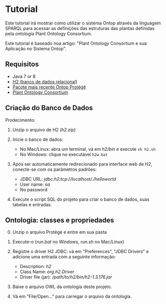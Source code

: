 # Tutorial

Este tutorial irá mostrar como utilizar o sistema Ontop através da linguagem SPARQL para acessar as definições das estruturas das plantas definidas pela ontologia Plant Ontology Consortium.

Este tutorial é baseado noa artigo: "Plant Ontology Consortium e sua Aplicação no Sistema Ontop".

Requisitos
------------

* Java 7 or 8
* [H2 (banco de dados relacional)](https://sourceforge.net/projects/ontop4obda/files/sample-data/)
* [Pacote mais recente Ontop Protégé](https://sourceforge.net/projects/ontop4obda/files/)
* [Plant Ontology Consortium](http://archive.plantontology.org/download)

Criação do Banco de Dados
-------------

Prodecimento:
1. Unzip o arquivo de H2 *(h2.zip)*
2. Inicie o banco de dados:
   * No Mac/Linux: abra um terminal, vá em *h2/bin* e execute `sh h2.sh`
   * No Windows: clique no executável `h2w.bat`
3. Após ser automaticamente redirecionado para interface web de H2, conecte-se com os parâmetros padrões:
     * JDBC URL:  *jdbc:h2:tcp://localhost/./helloworld*
     * User name: *sa*
     * No password

4. Execute o script SQL do projeto para criar o banco de dados, suas tabelas e entradas.

Ontologia: classes e propriedades
--------------------------------


0. Unzip o arquivo Protégé e entre em sua pasta
1. Execute-o (*run.bat* no Windows, *run.sh* no Mac/Linux)
2. Registre o driver H2 JDBC: vá em "Preferences", "JDBC Drivers" e adicione uma entrada com a seguinte informação:
     * Description: *h2*
     * Class Name: *org.h2.Driver*
     * Driver file (jar): */path/to/h2/bin/h2-1.3.176.jar*
     
3. Baixe o arquivo OWL da ontologia deste projeto.
4. Vá em "File/Open..." para carregar o arquivo da ontologia.

